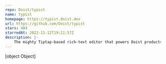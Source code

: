 ```yaml
---
repo: Doist/typist
name: typist
homepage: https://typist.doist.dev
url: https://github.com/Doist/typist
stars: 484
starredAt: 2022-11-12T19:21:57Z
description: |-
    The mighty Tiptap-based rich-text editor that powers Doist products. 
---
```


[object Object]

